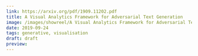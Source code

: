 ```yaml
---
link: https://arxiv.org/pdf/1909.11202.pdf
title: A Visual Analytics Framework for Adversarial Text Generation
image: /images/showreel/A Visual Analytics Framework for Adversarial Text Generation.jpg
date: 2019-09-24
tags: generative, visualisation
draft: draft
preview:
---
```



